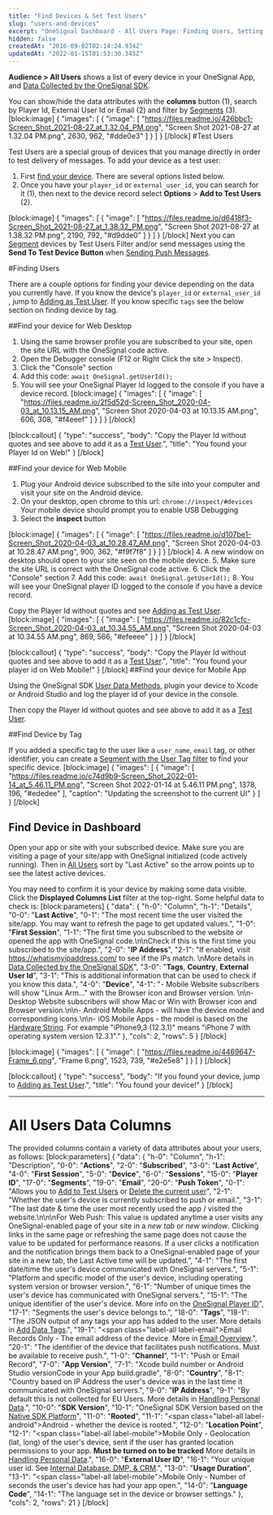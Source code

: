 ```yaml
---
title: "Find Devices & Set Test Users"
slug: "users-and-devices"
excerpt: "OneSignal Dashboard - All Users Page: Finding Users, Setting Test Users, Sorting Devices and Deleting Users."
hidden: false
createdAt: "2016-09-02T02:14:24.934Z"
updatedAt: "2022-01-15T01:53:30.345Z"
---
```

**Audience > All Users** shows a list of every device in your OneSignal App, and [Data Collected by the OneSignal SDK](doc:data-collected-by-the-onesignal-sdk). 

You can show/hide the data attributes with the **columns** button (1), search by Player Id, External User Id or Email (2) and filter by [Segments](doc:segmentation) (3).
[block:image]
{
  "images": [
    {
      "image": [
        "https://files.readme.io/426bbc1-Screen_Shot_2021-08-27_at_1.32.04_PM.png",
        "Screen Shot 2021-08-27 at 1.32.04 PM.png",
        2630,
        962,
        "#dde0e3"
      ]
    }
  ]
}
[/block]
#Test Users

Test Users are a special group of devices that you manage directly in order to test delivery of messages. To add your device as a test user:
1. First [find your device](#finding-users). There are several options listed below. 
2. Once you have your `player_id` or  `external_user_id`, you can search for it (1), then next to the device record select **Options** > **Add to Test Users** (2).

[block:image]
{
  "images": [
    {
      "image": [
        "https://files.readme.io/d6418f3-Screen_Shot_2021-08-27_at_1.38.32_PM.png",
        "Screen Shot 2021-08-27 at 1.38.32 PM.png",
        2190,
        792,
        "#d9dde0"
      ]
    }
  ]
}
[/block]
Next you can [Segment](doc:segmentation) devices by Test Users Filter and/or send messages using the **Send To Test Device Button** when [Sending Push Messages](doc:sending-notifications).

#Finding Users

There are a couple options for finding your device depending on the data you currently have.
If you know the device's `player_id` or `external_user_id` , jump to [Adding as Test User](#test-users). If you know specific `tags` see the below section on finding device by tag.

##Find your device for Web Desktop

1. Using the same browser profile you are subscribed to your site, open the site URL with the OneSignal code active.
2. Open the Debugger console (F12 or Right Click the site > Inspect).
3. Click  the "Console" section 
4. Add this code: `await OneSignal.getUserId();`
5. You will see your OneSignal Player Id logged to the console if you have a device record.
[block:image]
{
  "images": [
    {
      "image": [
        "https://files.readme.io/2f5d52d-Screen_Shot_2020-04-03_at_10.13.15_AM.png",
        "Screen Shot 2020-04-03 at 10.13.15 AM.png",
        606,
        308,
        "#f4eeef"
      ]
    }
  ]
}
[/block]

[block:callout]
{
  "type": "success",
  "body": "Copy the Player Id without quotes and see above to add it as a [Test User](#test-users).",
  "title": "You found your Player Id on Web!"
}
[/block]

##Find your device for Web Mobile

1. Plug your Android device subscribed to the site into your computer and visit your site on the Android device.
2. On your desktop, open chrome to this url:  `chrome://inspect/#devices`
Your mobile device should prompt you to enable USB Debugging
3. Select the **inspect** button

[block:image]
{
  "images": [
    {
      "image": [
        "https://files.readme.io/d107be1-Screen_Shot_2020-04-03_at_10.28.47_AM.png",
        "Screen Shot 2020-04-03 at 10.28.47 AM.png",
        900,
        362,
        "#f9f7f8"
      ]
    }
  ]
}
[/block]
4. A new window on desktop should open to your site seen on the mobile device.
5. Make sure the site URL is correct with the OneSignal code active.
6. Click  the "Console" section 
7. Add this code: `await OneSignal.getUserId();`
8. You will see your OneSignal player ID logged to the console if you have a device record.

Copy the Player Id without quotes and see [Adding as Test User](#test-users).
[block:image]
{
  "images": [
    {
      "image": [
        "https://files.readme.io/82c1cfc-Screen_Shot_2020-04-03_at_10.34.55_AM.png",
        "Screen Shot 2020-04-03 at 10.34.55 AM.png",
        869,
        566,
        "#efeeee"
      ]
    }
  ]
}
[/block]

[block:callout]
{
  "type": "success",
  "body": "Copy the Player Id without quotes and see above to add it as a [Test User](#test-users).",
  "title": "You found your player id on Web Mobile!"
}
[/block]
##Find your device for Mobile App

Using the OneSignal SDK [User Data Methods](https://documentation.onesignal.com/docs/sdk-reference#user-data), plugin your device to Xcode or Android Studio and log the player id of your device in the console.

Then copy the Player Id without quotes and see above to add it as a [Test User](#test-users).

##Find Device by Tag

If you added a specific tag to the user like a `user_name`, `email` tag, or other identifier, you can create a [Segment with the User Tag filter](doc:segmentation#section-creating-advanced-segments) to find your specific device.
[block:image]
{
  "images": [
    {
      "image": [
        "https://files.readme.io/c74d9b9-Screen_Shot_2022-01-14_at_5.46.11_PM.png",
        "Screen Shot 2022-01-14 at 5.46.11 PM.png",
        1378,
        196,
        "#ededee"
      ],
      "caption": "Updating the screenshot to the current UI"
    }
  ]
}
[/block]

## Find Device in Dashboard

Open your app or site with your subscribed device. Make sure you are visiting a page of your site/app with OneSignal initialized (code actively running). Then in  <a class="dash-link dash-users" href="/docs/users-and-devices#section-all-users-page">All Users</a> sort by "Last Active" so the arrow points up to see the latest active devices.

You may need to confirm it is your device by making some data visible. Click the **Displayed Columns List** filter at the top-right. Some helpful data to check is:
[block:parameters]
{
  "data": {
    "h-0": "Column",
    "h-1": "Details",
    "0-0": "**Last Active**",
    "0-1": "The most recent time the user visited the site/app. You may want to refresh the page to get updated values.",
    "1-0": "**First Session**",
    "1-1": "The first time you subscribed to the website or opened the app with OneSignal code.\n\nCheck if this is the first time you subscribed to the site/app.",
    "2-0": "**IP Address**",
    "2-1": "If enabled, visit https://whatismyipaddress.com/ to see if the IPs match. \nMore details in [Data Collected by the OneSignal SDK](doc:data-collected-by-the-onesignal-sdk)",
    "3-0": "**Tags**, **Country**, **External User Id**",
    "3-1": "This is additional information that can be used to check if you know this data.",
    "4-0": "**Device**",
    "4-1": "- Mobile Website subscribers will show \"Linux Arm...\" with the Browser icon and Browser version. \n\n- Desktop Website subscribers will show Mac or Win with Browser icon and Browser version.\n\n- Android Mobile Apps - will have the device model and corresponding icons.\n\n- iOS Mobile Apps - the model is based on the [Hardware String](https://www.theiphonewiki.com/wiki/Models). For example \"iPhone9,3 (12.3.1)\" means \"iPhone 7 with operating system version 12.3.1\"."
  },
  "cols": 2,
  "rows": 5
}
[/block]

[block:image]
{
  "images": [
    {
      "image": [
        "https://files.readme.io/4469647-Frame_6.png",
        "Frame 6.png",
        1523,
        739,
        "#e2e5e8"
      ]
    }
  ]
}
[/block]

[block:callout]
{
  "type": "success",
  "body": "If you found your device, jump to [Adding as Test User](#test-users).",
  "title": "You found your device!"
}
[/block]

----

# All Users Data Columns
The provided columns contain a variety of data attributes about your users, as follows:
[block:parameters]
{
  "data": {
    "h-0": "Column",
    "h-1": "Description",
    "0-0": "**Actions**",
    "2-0": "**Subscribed**",
    "3-0": "**Last Active**",
    "4-0": "**First Session**",
    "5-0": "**Device**",
    "6-0": "**Sessions**",
    "15-0": "**Player ID**",
    "17-0": "**Segments**",
    "19-0": "**Email**",
    "20-0": "**Push Token**",
    "0-1": "Allows you to [Add to Test Users](doc:#section-test-users) or [Delete the current user](#section-deleting-users)",
    "2-1": "Whether the user's device is currently subscribed to push or email.",
    "3-1": "The last date & time the user most recently used the app / visited the website.\n\n\nFor Web Push: This value is updated anytime a user visits any OneSignal-enabled page of your site in a *new tab* or *new window*. Clicking links in the same page or refreshing the same page does not cause the value to be updated for performance reasons. If a user clicks a notification and the notification brings them back to a OneSignal-enabled page of your site in a new tab, the Last Active time will be updated.",
    "4-1": "The first date/time the user's device communicated with OneSignal servers.",
    "5-1": "Platform and specific model of the user's device, including operating system version or browser version.",
    "6-1": "Number of unique times the user's device has communicated with OneSignal servers.",
    "15-1": "The unique identifier of the user's device. More info on the [OneSignal Player ID](doc:users#section-player-id)",
    "17-1": "Segments the user's device belongs to.",
    "18-0": "**Tags**",
    "18-1": "The JSON output of any tags your app has added to the user. More details in [Add Data Tags](doc:add-user-data-tags).",
    "19-1": "<span class=\"label-all label-email\">Email Records Only</span> - The email address of the device. More in [Email Overview](doc:email-overview).",
    "20-1": "The identifier of the device that facilitates push notifications. Must be available to receive push.",
    "1-0": "**Channel**",
    "1-1": "Push or Email Record",
    "7-0": "**App Version**",
    "7-1": "Xcode build number or Android Studio versionCode in your App build.gradle",
    "8-0": "**Country**",
    "8-1": "Country based on IP Address the user's device was in the last time it communicated with OneSignal servers.",
    "9-0": "**IP Address**",
    "9-1": "By default this is not collected for EU Users. More details in [Handling Personal Data](doc:handling-personal-data).",
    "10-0": "**SDK Version**",
    "10-1": "OneSignal SDK Version based on the [Native SDK Platform](https://github.com/OneSignal)",
    "11-0": "**Rooted**",
    "11-1": "<span class=\"label-all label-android\">Android</span> - whether the device is rooted.",
    "12-0": "**Location Point**",
    "12-1": "<span class=\"label-all label-mobile\">Mobile Only</span> - Geolocation (lat, long) of the user's device, sent if the user has granted location permissions to your app. **Must be turned on to be tracked** More details in [Handling Personal Data](doc:handling-personal-data).",
    "16-0": "**External User ID**",
    "16-1": "Your unique user id. See [Internal Database, DMP, & CRM](doc:internal-database-crm).",
    "13-0": "**Usage Duration**",
    "13-1": "<span class=\"label-all label-mobile\">Mobile Only</span> - Number of seconds the user's device has had your app open.",
    "14-0": "**Language Code**",
    "14-1": "The language set in the device or browser settings."
  },
  "cols": 2,
  "rows": 21
}
[/block]